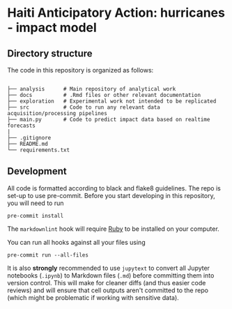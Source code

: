 # Haiti Anticipatory Action: hurricanes - impact model

## Directory structure

The code in this repository is organized as follows:

```shell

├── analysis      # Main repository of analytical work
├── docs          # .Rmd files or other relevant documentation
├── exploration   # Experimental work not intended to be replicated
├── src           # Code to run any relevant data acquisition/processing pipelines
├── main.py       # Code to predict impact data based on realtime forecasts
|
├── .gitignore
├── README.md
└── requirements.txt

```

## Development

All code is formatted according to black and flake8 guidelines.
The repo is set-up to use pre-commit.
Before you start developing in this repository, you will need to run

```shell
pre-commit install
```

The `markdownlint` hook will require
[Ruby](https://www.ruby-lang.org/en/documentation/installation/)
to be installed on your computer.

You can run all hooks against all your files using

```shell
pre-commit run --all-files
```

It is also **strongly** recommended to use `jupytext`
to convert all Jupyter notebooks (`.ipynb`) to Markdown files (`.md`)
before committing them into version control. This will make for
cleaner diffs (and thus easier code reviews) and will ensure that cell outputs aren't
committed to the repo (which might be problematic if working with sensitive data).
